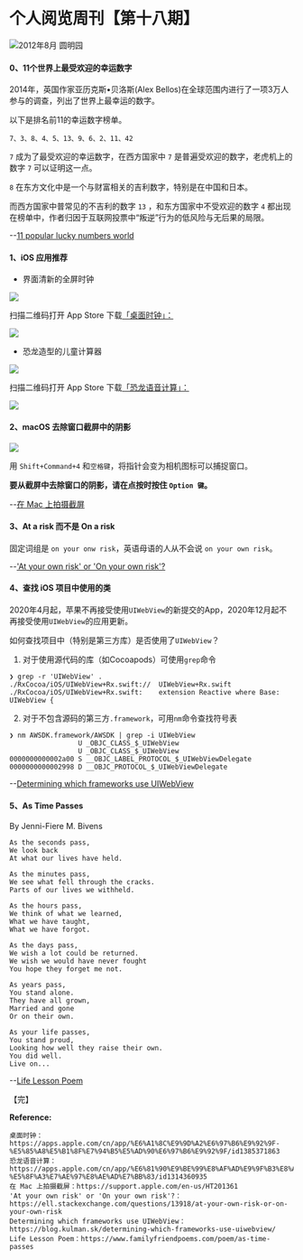 # 个人阅览周刊【第十八期】

![2012年8月 圆明园](https://i.loli.net/2020/03/24/PdAb2Wlih7qRySx.jpg)

#### 0、11个世界上最受欢迎的幸运数字

2014年，英国作家亚历克斯•贝洛斯(Alex Bellos)在全球范围内进行了一项3万人参与的调查，列出了世界上最幸运的数字。

以下是排名前11的幸运数字榜单。

```
7、3、8、4、5、13、9、6、2、11、42
```

`7` 成为了最受欢迎的幸运数字，在西方国家中 `7` 是普遍受欢迎的数字，老虎机上的数字 `7` 可以证明这一点。

`8` 在东方文化中是一个与财富相关的吉利数字，特别是在中国和日本。

而西方国家中普常见的不吉利的数字 `13` ，和东方国家中不受欢迎的数字 `4` 都出现在榜单中，作者归因于互联网投票中“叛逆”行为的低风险与无后果的局限。

--[11 popular lucky numbers world](https://11points.com/11-popular-lucky-numbers-world/)

#### 1、iOS 应用推荐

- 界面清新的全屏时钟

![](https://i.loli.net/2020/03/24/89kziNJxhIMDqfy.png)

扫描二维码打开 App Store 下载[「桌面时钟」：](https://apps.apple.com/cn/app/%E6%A1%8C%E9%9D%A2%E6%97%B6%E9%92%9F-%E5%85%A8%E5%B1%8F%E7%94%B5%E5%AD%90%E6%97%B6%E9%92%9F/id1385371863)

![](https://i.loli.net/2020/03/24/3sV1ikLEfDabcgW.png)

- 恐龙造型的儿童计算器

![](https://i.loli.net/2020/03/24/ZyMuQm79altSfHp.png)

扫描二维码打开 App Store 下载[「恐龙语音计算」：](https://apps.apple.com/cn/app/%E6%81%90%E9%BE%99%E8%AF%AD%E9%9F%B3%E8%AE%A1%E7%AE%97-%E5%8F%A3%E7%AE%97%E8%AE%AD%E7%BB%83/id1314360935)

![](https://i.loli.net/2020/03/24/lQEeNvRWALY6UsS.png)


#### 2、macOS 去除窗口截屏中的阴影

![](https://support.apple.com/library/content/dam/edam/applecare/images/en_US/accessories/Keyboards/mac-key-combo-diagram-shift-command-4-space.png)

用 `Shift+Command+4` 和`空格键`，将指针会变为相机图标可以捕捉窗口。

**要从截屏中去除窗口的阴影，请在点按时按住 `Option 键`。**

--[在 Mac 上拍摄截屏](https://support.apple.com/en-us/HT201361)

#### 3、At a risk 而不是 On a risk

固定词组是 `on your onw risk`，英语母语的人从不会说 `on your own risk`。

--['At your own risk' or 'On your own risk'?](https://ell.stackexchange.com/questions/13918/at-your-own-risk-or-on-your-own-risk)

#### 4、查找 iOS 项目中使用的类

2020年4月起，苹果不再接受使用`UIWebView`的新提交的App，2020年12月起不再接受使用`UIWebView`的应用更新。

如何查找项目中（特别是第三方库）是否使用了`UIWebView`？

1. 对于使用源代码的库（如Cocoapods）可使用`grep`命令

```shell
❯ grep -r 'UIWebView' .
./RxCocoa/iOS/UIWebView+Rx.swift://  UIWebView+Rx.swift
./RxCocoa/iOS/UIWebView+Rx.swift:    extension Reactive where Base: UIWebView {
```

2. 对于不包含源码的第三方`.framework`，可用`nm`命令查找符号表

```shell
❯ nm AWSDK.framework/AWSDK | grep -i UIWebView
                 U _OBJC_CLASS_$_UIWebView
                 U _OBJC_CLASS_$_UIWebView
0000000000002a00 S __OBJC_LABEL_PROTOCOL_$_UIWebViewDelegate
0000000000002998 D __OBJC_PROTOCOL_$_UIWebViewDelegate
```

--[Determining which frameworks use UIWebView](https://blog.kulman.sk/determining-which-frameworks-use-uiwebview/)


#### 5、As Time Passes

By Jenni-Fiere M. Bivens

```
As the seconds pass,
We look back
At what our lives have held.

As the minutes pass,
We see what fell through the cracks.
Parts of our lives we withheld.

As the hours pass,
We think of what we learned,
What we have taught,
What we have forgot.

As the days pass,
We wish a lot could be returned.
We wish we would have never fought
You hope they forget me not.

As years pass,
You stand alone.
They have all grown,
Married and gone
Or on their own.

As your life passes,
You stand proud,
Looking how well they raise their own.
You did well.
Live on...
```

--[Life Lesson Poem](https://www.familyfriendpoems.com/poem/as-time-passes)

【完】

**Reference:**
```
桌面时钟：https://apps.apple.com/cn/app/%E6%A1%8C%E9%9D%A2%E6%97%B6%E9%92%9F-%E5%85%A8%E5%B1%8F%E7%94%B5%E5%AD%90%E6%97%B6%E9%92%9F/id1385371863
恐龙语音计算：https://apps.apple.com/cn/app/%E6%81%90%E9%BE%99%E8%AF%AD%E9%9F%B3%E8%AE%A1%E7%AE%97-%E5%8F%A3%E7%AE%97%E8%AE%AD%E7%BB%83/id1314360935
在 Mac 上拍摄截屏：https://support.apple.com/en-us/HT201361
'At your own risk' or 'On your own risk'?：https://ell.stackexchange.com/questions/13918/at-your-own-risk-or-on-your-own-risk
Determining which frameworks use UIWebView：https://blog.kulman.sk/determining-which-frameworks-use-uiwebview/
Life Lesson Poem：https://www.familyfriendpoems.com/poem/as-time-passes
```